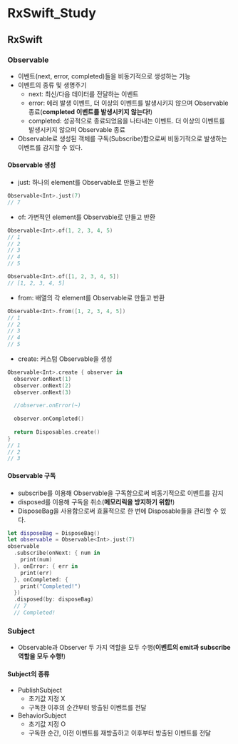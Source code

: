 # RxSwift_Study

## RxSwift

### Observable
- 이벤트(next, error, completed)들을 비동기적으로 생성하는 기능
- 이벤트의 종류 및 생명주기
  - next: 최신/다음 데이터를 전달하는 이벤트
  - error: 에러 발생 이벤트, 더 이상의 이벤트를 발생시키지 않으며 Observable 종료(**completed 이벤트를 발생시키지 않는다!**)
  - completed: 성공적으로 종료되었음을 나타내는 이벤트. 더 이상의 이벤트를 발생시키지 않으며 Observable 종료
- Observable로 생성된 객체를 구독(Subscribe)함으로써 비동기적으로 발생하는 이벤트를 감지할 수 있다.

#### Observable 생성
- just: 하나의 element를 Observable로 만들고 반환
```swift
Observable<Int>.just(7)
// 7
```
- of: 가변적인 element를 Observable로 만들고 반환
```swift
Observable<Int>.of(1, 2, 3, 4, 5)
// 1
// 2
// 3
// 4
// 5

Observable<Int>.of([1, 2, 3, 4, 5])
// [1, 2, 3, 4, 5]
```
- from: 배열의 각 element를 Observable로 만들고 반환
```swift
Observable<Int>.from([1, 2, 3, 4, 5])
// 1
// 2
// 3
// 4
// 5
```
- create: 커스텀 Observable을 생성
```swift
Observable<Int>.create { observer in
  observer.onNext(1)
  observer.onNext(2)
  observer.onNext(3)
  
  //observer.onError(~)
  
  observer.onCompleted()
  
  return Disposables.create()
}
// 1
// 2
// 3
```

#### Observable 구독
- subscribe를 이용해 Observable을 구독함으로써 비동기적으로 이벤트를 감지
- disposed를 이용해 구독을 취소(**메모리릭을 방지하기 위함!**)
- DisposeBag을 사용함으로써 효율적으로 한 번에 Disposable들을 관리할 수 있다.
```swift
let disposeBag = DisposeBag()
let observable = Observable<Int>.just(7)
observable
  .subscribe(onNext: { num in
    print(num)
  }, onError: { err in
    print(err)
  }, onCompleted: {
    print("Completed!")
  })
  .disposed(by: disposeBag)
  // 7
  // Completed!
```
### Subject
- Observable과 Observer 두 가지 역할을 모두 수행(**이벤트의 emit과 subscribe 역할을 모두 수행!**)

#### Subject의 종류
- PublishSubject
  - 초기값 지정 X
  - 구독한 이후의 순간부터 방출된 이벤트를 전달
- BehaviorSubject
  - 초기값 지정 O
  - 구독한 순간, 이전 이벤트를 재방출하고 이후부터 방출된 이벤트를 전달 
